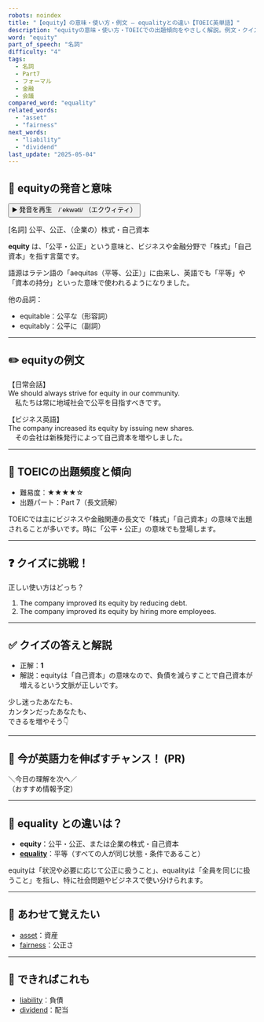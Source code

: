 ```yaml
---
robots: noindex
title: "【equity】の意味・使い方・例文 ― equalityとの違い【TOEIC英単語】"
description: "equityの意味・使い方・TOEICでの出題傾向をやさしく解説。例文・クイズ付きでequalityとの違いもわかりやすく学べます。"
word: "equity"
part_of_speech: "名詞"
difficulty: "4"
tags:
  - 名詞
  - Part7
  - フォーマル
  - 金融
  - 会議
compared_word: "equality"
related_words:
  - "asset"
  - "fairness"
next_words:
  - "liability"
  - "dividend"
last_update: "2025-05-04"
---
```


## 🔰 equityの発音と意味

<button class="play-audio" onclick="playTTS('equity')">
  <span class="play-audio-main">
    ▶️ 発音を再生　/ˈekwəti/
  </span>
  <span class="play-audio-sub">
    （エクウィティ）
  </span>
</button>

[名詞] 公平、公正、（企業の）株式・自己資本

**equity** は、「公平・公正」という意味と、ビジネスや金融分野で「株式」「自己資本」を指す言葉です。

語源はラテン語の「aequitas（平等、公正）」に由来し、英語でも「平等」や「資本の持分」といった意味で使われるようになりました。

他の品詞：  
- equitable：公平な（形容詞）
- equitably：公平に（副詞）

---

## ✏️ equityの例文

【日常会話】  
We should always strive for equity in our community.  
　私たちは常に地域社会で公平を目指すべきです。

【ビジネス英語】  
The company increased its equity by issuing new shares.  
　その会社は新株発行によって自己資本を増やしました。

---

## 🎯 TOEICの出題頻度と傾向

- 難易度：★★★★☆
- 出題パート：Part 7（長文読解）

TOEICでは主にビジネスや金融関連の長文で「株式」「自己資本」の意味で出題されることが多いです。時に「公平・公正」の意味でも登場します。

---

## ❓ クイズに挑戦！

正しい使い方はどっち？

1. The company improved its equity by reducing debt.  
2. The company improved its equity by hiring more employees.

---

## ✅ クイズの答えと解説

- 正解：**1**
- 解説：equityは「自己資本」の意味なので、負債を減らすことで自己資本が増えるという文脈が正しいです。

少し迷ったあなたも、  
カンタンだったあなたも、  
できるを増やそう👇️

---

## 🚀 今が英語力を伸ばすチャンス！ (PR)

<div class="info-center">
＼今日の理解を次へ／<br>  
（おすすめ情報予定）
</div>

---

## 🤔  equality との違いは？

- **equity**：公平・公正、または企業の株式・自己資本
- **[equality](/equality)**：平等（すべての人が同じ状態・条件であること）

equityは「状況や必要に応じて公正に扱うこと」、equalityは「全員を同じに扱うこと」を指し、特に社会問題やビジネスで使い分けられます。

---

## 🧩 あわせて覚えたい

- [asset](/asset)：資産
- [fairness](/fairness)：公正さ

---

## 📖 できればこれも

- [liability](/liability)：負債
- [dividend](/dividend)：配当

<!-- cvid: aid24_bid45 -->
